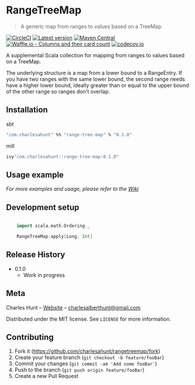 # RangeTreeMap
> A generic map from ranges to values based on a TreeMap.

[![CircleCI](https://circleci.com/gh/CharlesAHunt/RangeTreeMap.svg?style=shield)](https://circleci.com/gh/CharlesAHunt/RangeTreeMap)
[![Latest version](https://index.scala-lang.org/charlesahunt/rangetreemap/latest.svg?color=orange&v=1)](https://index.scala-lang.org/charlesahunt/rangetreemap)
[![Maven Central](https://img.shields.io/maven-central/v/com.charlesahunt/range-tree-map.svg)](https://search.maven.org/#search%7Cgav%7C1%7Cg%3A%22com.charlesahunt%22%20AND%20a%3A%22range-tree-map%22)
[![Waffle.io - Columns and their card count](https://badge.waffle.io/CharlesAHunt/RangeTreeMap.svg?columns=all)](https://waffle.io/CharlesAHunt/RangeTreeMap)
[![codecov.io](http://codecov.io/github/charlesahunt/rangetreemap/coverage.svg?branch=master)](http://codecov.io/github/charlesahunt/rangetreemap?branch=master)

A supplemental Scala collection for mapping from ranges to values based on a TreeMap.

The underlying structure is a map from a lower bound to a RangeEntry.  If you have two ranges with the same lower bound,
the second range needs have a higher lower bound, ideally greater than or equal to the upper bound of the other range so
ranges don't overlap.

## Installation

sbt

```sh
"com.charlesahunt" %% "range-tree-map" % "0.1.0"
```

mill

```sh
ivy"com.charlesahunt::range-tree-map:0.1.0"
```

## Usage example


_For more examples and usage, please refer to the [Wiki](https://github.com/CharlesAHunt/RangeTreeMap/wiki)_


## Development setup

```scala

    import scala.math.Ordering._

    RangeTreeMap.apply[Long, Int]

```


## Release History

* 0.1.0
    * Work in progress

## Meta

Charles Hunt – [Website](http://cornfluence.com) – charlesalberthunt@gmail.com

Distributed under the MIT license. See ``LICENSE`` for more information.

## Contributing

1. Fork it (<https://github.com/charlesahunt/rangetreemap/fork>)
2. Create your feature branch (`git checkout -b feature/fooBar`)
3. Commit your changes (`git commit -am 'Add some fooBar'`)
4. Push to the branch (`git push origin feature/fooBar`)
5. Create a new Pull Request
